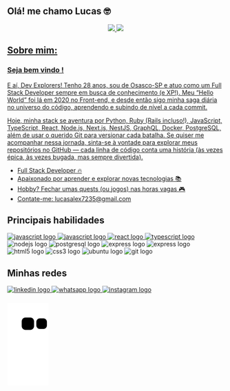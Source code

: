 

## Olá! me chamo Lucas 🤓

<div align="center">
  <a href="https://github.com/LucasAlex7235">
  <img height="180em" src="https://github-readme-stats-lucasalex7235.vercel.app/api/top-langs/?username=LucasAlex7235&layout=compact&langs_count=7&theme=dark"/>

  <img height="180em" src="https://github-readme-stats-lucasalex7235.vercel.app/api?username=LucasAlex7235&show_icons=true&theme=dracula"/>
  <!--<img height="180em" src="https://github-readme-stats.vercel.app/api/pin?username=LucasAlex7235&show_owner=true&repo=CRUD-API"/>-->
    <!--https://vercel.com/lucasalex7235/github-readme-stats/B3K8WvaYgx4ZcKmSUJmpg8UbavmS-->
</div>


## Sobre mim:
  
### Seja bem vindo !
  
  E aí, Dev Explorers! Tenho 28 anos, sou de Osasco-SP e atuo como um Full Stack Developer sempre em busca de conhecimento (e XP!). Meu “Hello World” foi lá em 2020 no Front-end, e desde então sigo minha saga diária no universo do código, aprendendo e subindo de nível a cada commit.

Hoje, minha stack se aventura por Python, Ruby (Rails incluso!), JavaScript, TypeScript, React, Node.js, Next.js, NestJS, GraphQL, Docker, PostgreSQL, além de usar o querido Git para versionar cada batalha. Se quiser me acompanhar nessa jornada, sinta-se à vontade para explorar meus repositórios no GitHub — cada linha de código conta uma história (às vezes épica, às vezes bugada, mas sempre divertida).
  
- Full Stack Developer 🔥
- Apaixonado por aprender e explorar novas tecnologias 📚
- Hobby? Fechar umas quests (ou jogos) nas horas vagas 🎮  
- Contate-me: lucasalex7235@gmail.com


## Principais habilidades

<div align="left">
  <a href="https://github.com/LucasAlex7235?tab=repositories&q=&type=&language=python&sort=">
  <img src="https://cdn.jsdelivr.net/gh/devicons/devicon/icons/python/python-original-wordmark.svg" height="40" width="52" alt="javascript logo"  />
  </a> 
  <a href="https://github.com/LucasAlex7235?tab=repositories&q=&type=public&language=javascript&sort=">
  <img src="https://cdn.jsdelivr.net/gh/devicons/devicon/icons/javascript/javascript-original.svg" height="40" width="52" alt="javascript logo"  />
  </a>
  <a href="https://github.com/LucasAlex7235?tab=repositories&q=react&type=public&language=&sort=">
    <img src="https://cdn.jsdelivr.net/gh/devicons/devicon/icons/react/react-original-wordmark.svg" height="40" width="52" alt="react logo"  />
  </a>
  <a href="https://github.com/LucasAlex7235?tab=repositories&q=&type=public&language=typescript&sort=">
  <img src="https://cdn.jsdelivr.net/gh/devicons/devicon/icons/typescript/typescript-original.svg" height="40" width="52" alt="typescript logo"  />
  </a>
  <img src="https://cdn.jsdelivr.net/gh/devicons/devicon/icons/nodejs/nodejs-original.svg" height="40" width="52" alt="nodejs logo"  />
  <img src="https://cdn.jsdelivr.net/gh/devicons/devicon/icons/postgresql/postgresql-original-wordmark.svg" height="40" width="52" alt="postgresql logo"  />
  <img src="https://cdn.jsdelivr.net/gh/devicons/devicon/icons/django/django-plain-wordmark.svg" height="40" width="52" alt="express logo"  />
  <img src="https://cdn.jsdelivr.net/gh/devicons/devicon/icons/express/express-original.svg" height="40" width="52" alt="express logo"  />
  <img src="https://cdn.jsdelivr.net/gh/devicons/devicon/icons/html5/html5-original.svg" height="40" width="52" alt="html5 logo"  />
  <img src="https://cdn.jsdelivr.net/gh/devicons/devicon/icons/css3/css3-original.svg" height="40" width="52" alt="css3 logo"  />
  <img src="https://cdn.jsdelivr.net/gh/devicons/devicon/icons/ubuntu/ubuntu-plain.svg" height="40" width="52" alt="ubuntu logo"  />
  <img src="https://cdn.jsdelivr.net/gh/devicons/devicon/icons/git/git-original.svg" height="40" width="52" alt="git logo"  />
</div>

## Minhas redes
<div align="left">
  <a href="https://www.linkedin.com/in/lucasalex7235/" target="_blank">
    <img src="https://raw.githubusercontent.com/maurodesouza/profile-readme-generator/master/src/assets/icons/social/linkedin/default.svg" width="52" height="40" alt="linkedin logo"  />
  </a>
  <a href="https://api.whatsapp.com/send?phone=5511961466798&text=Ol%C3%A1%20Lucas%2C%20Vi%20o%20seu%20perfil%20do%20GitHub!" target="_blank">
    <img src="https://raw.githubusercontent.com/maurodesouza/profile-readme-generator/master/src/assets/icons/social/whatsapp/default.svg" width="52" height="40" alt="whatsapp logo"  />
  </a>
  <a href="https://www.instagram.com/lucasalex7235/" target="_blank">
    <img src="https://raw.githubusercontent.com/maurodesouza/profile-readme-generator/master/src/assets/icons/social/instagram/default.svg" width="52" height="40" alt="instagram logo"  />
  </a>
</div>

###
![Snake animation](https://github.com/rafaballerini/rafaballerini/blob/output/github-contribution-grid-snake.svg)
